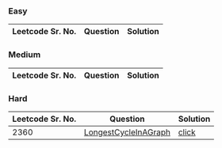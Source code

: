 ### Easy 
Leetcode Sr. No. | Question | Solution
-------------|------------- | -------------

### Medium
Leetcode Sr. No. | Question | Solution
-------------|------------- | -------------

### Hard
Leetcode Sr. No. | Question | Solution
-------------|------------- | -------------
2360 | [LongestCycleInAGraph](https://leetcode.com/problems/longest-cycle-in-a-graph/) | [click](./Solutions/LongestCycleInAGraph.java)